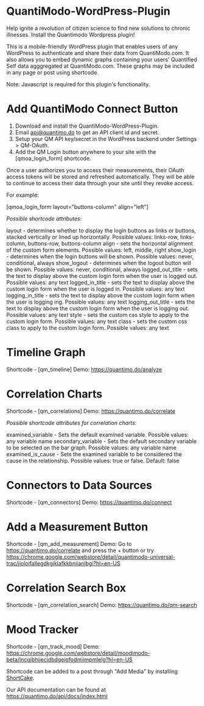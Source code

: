 # QuantiModo-WordPress-Plugin

Help ignite a revolution of citizen science to find new solutions to chronic illnesses.  Install the Quantimodo Wordpress plugin!

This is a mobile-friendly WordPress plugin that enables users of any WordPress to authenticate and share their data from QuantiModo.com. It also allows you to embed dynamic graphs containing your users' Quantified Self data agggregated at QuantiModo.com. These graphs may be included in any page or post using shortcode.

Note: Javascript is required for this plugin's functionality.

# Add QuantiModo Connect Button
1. Download and install the QuantiModo-WordPress-Plugin.
2. Email api@quantimo.do to get an API client id and secret.
3. Setup your QM API key/secret in the WordPress backend under Settings > QM-OAuth.
4. Add the QM Login button anywhere to your site with the [qmoa_login_form] shortcode.

Once a user authorizes you to access their measurements, their OAuth access tokens will be stored and refreshed automatically. They will be able to continue to access their data through your site until they revoke access. 

For example:

[qmoa_login_form layout="buttons-column" align="left"]

*Possible shortcode attributes:*

layout - determines whether to display the login buttons as links or buttons, stacked vertically or lined up horizontally. Possible values: links-row, links-column, buttons-row, buttons-column
align - sets the horizontal alignment of the custom form elements. Possible values: left, middle, right
show_login - determines when the login buttons will be shown. Possible values: never, conditional, always
show_logout - determines when the logout button will be shown. Possible values: never, conditional, always
logged_out_title - sets the text to display above the custom login form when the user is logged out. Possible values: any text
logged_in_title - sets the text to display above the custom login form when the user is logged in. Possible values: any text
logging_in_title - sets the text to display above the custom login form when the user is logging ing. Possible values: any text
logging_out_title - sets the text to display above the custom login form when the user is logging out. Possible values: any text
style - sets the custom css style to apply to the custom login form. Possible values: any text
class - sets the custom css class to apply to the custom login form. Possible values: any text

# Timeline Graph
Shortcode - [qm_timeline]
Demo: https://quantimo.do/analyze

# Correlation Charts
Shortcode - [qm_correlations]
Demo: https://quantimo.do/correlate

*Possible shortcode attributes for correlation charts:*

examined_variable - Sets the default examined variable. Possible values: any variable name
secondary_variable - Sets the default secondary variable to be selected on the bar graph. Possible values: any variable name
examined_is_cause - Sets the examined variable to be considered the cause in the relationship.  Possible values: true or false. Default: false

# Connectors to Data Sources
Shortcode - [qm_connectors]
Demo: https://quantimo.do/connect

# Add a Measurement Button
Shortcode - [qm_add_measurement]
Demo: Go to https://quantimo.do/correlate and press the + button or try https://chrome.google.com/webstore/detail/quantimodo-universal-trac/jioloifallegdkgjklafkkbniianjbgi?hl=en-US

# Correlation Search Box
Shortcode - [qm_correlation_search]
Demo: https://quantimo.do/qm-search

# Mood Tracker
Shortcode - [qm_track_mood]
Demo: https://chrome.google.com/webstore/detail/moodimodo-beta/lncgjbhijecjdbdgeigfodmiimpmlelg?hl=en-US

Shortcode can be added to a post through "Add Media" by installing [ShortCake](https://github.com/fusioneng/Shortcake).

Our API documentation can be found at https://quantimo.do/api/docs/index.html
